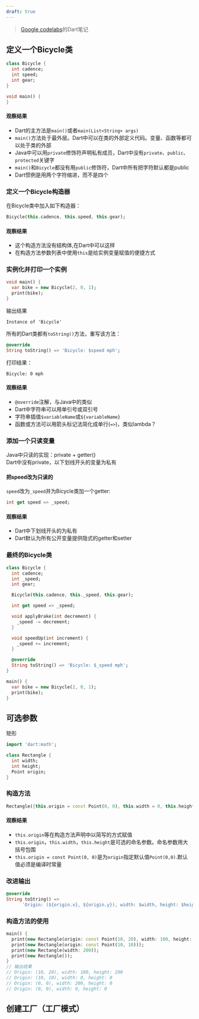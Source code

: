 ```yaml
---
draft: true
---
```


> [Google codelabs](https://codelabs.developers.google.com/codelabs/from-java-to-dart/index.html#1)的Dart笔记


## 定义一个Bicycle类
```Dart
class Bicycle {
  int cadence;
  int speed;
  int gear;
}

void main() {
}
```
#### 观察结果
- Dart的主方法是`main()`或者`main(List<String> args)`
- `main()`方法处于最外层。Dart中可以在类的外部定义代码。变量、函数等都可以处于类的外部
- Java中可以用`private`修饰符声明私有成员，Dart中没有`private`、`public`、`protected`关键字
- `main()`和`Bicycle`都没有用`public`修饰符，Dart中所有把字符默认都是public
- Dart惯例是用两个字符缩进，而不是四个

### 定义一个Bicycle构造器
在Bicycle类中加入如下构造器：
```Dart
Bicycle(this.cadence, this.speed, this.gear);
```
#### 观察结果
- 这个构造方法没有结构体,在Dart中可以这样
- 在构造方法参数列表中使用`this`是给实例变量赋值的便捷方式

### 实例化并打印一个实例
```Dart
void main() {
  var bike = new Bicycle(2, 0, 1);
  print(bike);
}
```
输出结果
```
Instance of 'Bicycle'
```
所有的Dart类都有`toString()`方法，重写该方法：
```Dart
@override
String toString() => 'Bicycle: $speed mph';
```
打印结果：
```
Bicycle: 0 mph
```
#### 观察结果
- `@override`注解，与Java中的类似
- Dart中字符串可以用单引号或双引号
- 字符串插值`$variableName`或`${variableName}`
- 函数或方法可以用箭头标记法简化成单行(`=>`)，类似lambda？

### 添加一个只读变量
Java中只读的实现：private + getter()<br>
Dart中没有private，以下划线开头的变量为私有<br>
#### 把speed改为只读的
`speed`改为`_speed`并为Bicycle类加一个getter:
```Dart
int get speed => _speed;
``` 
#### 观察结果
- Dart中下划线开头的为私有
- Dart默认为所有公开变量提供隐式的getter和setter

### 最终的Bicycle类
```Dart
class Bicycle {
  int cadence;
  int _speed;
  int gear;

  Bicycle(this.cadence, this._speed, this.gear);

  int get speed => _speed;

  void applyBrake(int decrement) {
    _speed -= decrement;
  }

  void speedUp(int increment) {
    _speed += increment;
  }

  @override
  String toString() => 'Bicycle: $_speed mph';
}

main() {
  var bike = new Bicycle(2, 0, 1);
  print(bike);
}
```

## 可选参数
矩形
```Dart
import 'dart:math';

class Rectangle {
  int width;
  int height;
  Point origin;
}
```
### 构造方法
```Dart
Rectangle({this.origin = const Point(0, 0), this.width = 0, this.height = 0});
```
#### 观察结果
- `this.origin`等在构造方法声明中以简写的方式赋值
- `this.origin`，`this.width`，`this.height`是可选的命名参数。命名参数用大括号包围
- `this.origin = const Point(0, 0)`是为`origin`指定默认值`Point(0,0)`.默认值必须是编译时常量

### 改进输出
```Dart
@override
String toString() =>
      'Origin: (${origin.x}, ${origin.y}), width: $width, height: $height';
```
### 构造方法的使用
```Dart
main() {
  print(new Rectangle(origin: const Point(10, 20), width: 100, height: 200));
  print(new Rectangle(origin: const Point(10, 10)));
  print(new Rectangle(width: 200));
  print(new Rectangle());
}
// 输出结果
// Origin: (10, 20), width: 100, height: 200
// Origin: (10, 10), width: 0, height: 0
// Origin: (0, 0), width: 200, height: 0
// Origin: (0, 0), width: 0, height: 0
```

## 创建工厂（工厂模式）

